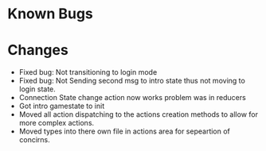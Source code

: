 # Known Bugs

# Changes
* Fixed bug: Not transitioning to login mode
* Fixed bug: Not Sending second msg to intro state thus not moving to login state.
* Connection State change action now works problem was in reducers
* Got intro gamestate to init
* Moved all action dispatching to the actions creation methods to allow for more complex actions.
* Moved types into there own file in actions area for sepeartion of concirns.